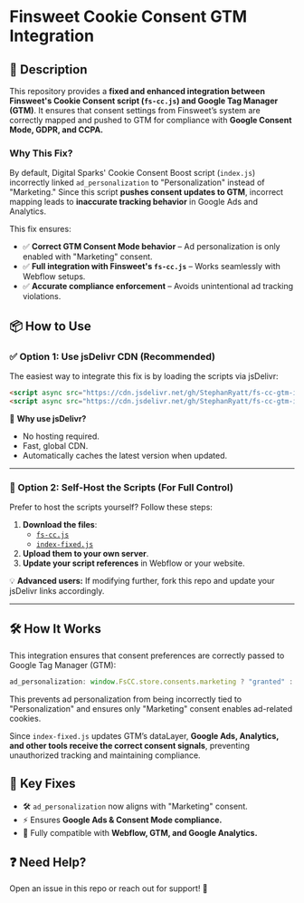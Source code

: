 # Finsweet Cookie Consent GTM Integration

## 📝 Description
This repository provides a **fixed and enhanced integration between Finsweet's Cookie Consent script (`fs-cc.js`) and Google Tag Manager (GTM)**. It ensures that consent settings from Finsweet’s system are correctly mapped and pushed to GTM for compliance with **Google Consent Mode, GDPR, and CCPA.**

### Why This Fix?
By default, Digital Sparks' Cookie Consent Boost script (`index.js`) incorrectly linked `ad_personalization` to "Personalization" instead of "Marketing." Since this script **pushes consent updates to GTM**, incorrect mapping leads to **inaccurate tracking behavior** in Google Ads and Analytics.

This fix ensures:
- ✅ **Correct GTM Consent Mode behavior** – Ad personalization is only enabled with "Marketing" consent.
- ✅ **Full integration with Finsweet's `fs-cc.js`** – Works seamlessly with Webflow setups.
- ✅ **Accurate compliance enforcement** – Avoids unintentional ad tracking violations.

## 📦 How to Use

### **✅ Option 1: Use jsDelivr CDN (Recommended)**
The easiest way to integrate this fix is by loading the scripts via jsDelivr:
```html
<script async src="https://cdn.jsdelivr.net/gh/StephanRyatt/fs-cc-gtm-integration/fs-cc-fixed.js" fs-cc-mode="opt-in"></script>
<script async src="https://cdn.jsdelivr.net/gh/StephanRyatt/fs-cc-gtm-integration/index-fixed.js"></script>
```
🚀 **Why use jsDelivr?**
- No hosting required.
- Fast, global CDN.
- Automatically caches the latest version when updated.

---

### **🔄 Option 2: Self-Host the Scripts (For Full Control)**
Prefer to host the scripts yourself? Follow these steps:
1. **Download the files**:
   - [`fs-cc.js`](https://github.com/StephanRyatt/fs-cc-gtm-integration/fs-cc.js)
   - [`index-fixed.js`](https://github.com/StephanRyatt/fs-cc-gtm-integration/index-fixed.js)
2. **Upload them to your own server**.
3. **Update your script references** in Webflow or your website.

💡 **Advanced users:** If modifying further, fork this repo and update your jsDelivr links accordingly.

---

## 🛠 How It Works
This integration ensures that consent preferences are correctly passed to Google Tag Manager (GTM):
```javascript
ad_personalization: window.FsCC.store.consents.marketing ? "granted" : "denied",
```
This prevents ad personalization from being incorrectly tied to "Personalization" and ensures only "Marketing" consent enables ad-related cookies.

Since `index-fixed.js` updates GTM’s dataLayer, **Google Ads, Analytics, and other tools receive the correct consent signals**, preventing unauthorized tracking and maintaining compliance.

## 📌 Key Fixes
- 🛠 `ad_personalization` now aligns with "Marketing" consent.
- ⚡ Ensures **Google Ads & Consent Mode compliance.**
- 🔄 Fully compatible with **Webflow, GTM, and Google Analytics.**

## ❓ Need Help?
Open an issue in this repo or reach out for support! 🚀

